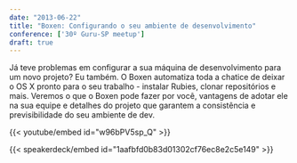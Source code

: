 ```yaml
---
date: "2013-06-22"
title: "Boxen: Configurando o seu ambiente de desenvolvimento"
conference: ['30º Guru-SP meetup']
draft: true
---
```


Já teve problemas em configurar a sua máquina de desenvolvimento para um novo projeto? Eu também. O Boxen automatiza toda a chatice de deixar o OS X pronto para o seu trabalho - instalar Rubies, clonar repositórios e mais. Veremos o que o Boxen pode fazer por você, vantagens de adotar ele na sua equipe e detalhes do projeto que garantem a consistência e previsibilidade do seu ambiente de dev.

{{< youtube/embed id="w96bPV5sp_Q" >}}

{{< speakerdeck/embed id="1aafbfd0b83d01302cf76ec8e2c5e149" >}}
